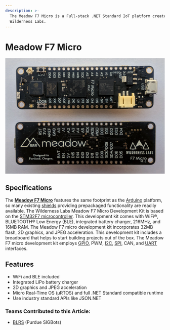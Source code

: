 ```yaml
---
description: >-
  The Meadow F7 Micro is a Full-stack .NET Standard IoT platform created by
  Wilderness Labs.
---
```


# Meadow F7 Micro

![A Meadow F7 Micro](../../../.gitbook/assets/meadow_golden_1024x1024_2x_65e55563-3639-4791-861c-572717bf2db6_1024x1024-2x.webp)

## Specifications

The [**Meadow F7 Micro**](https://store.wildernesslabs.co/collections/frontpage/products/meadow-f7) features the same footprint as the [Arduino](arduino.md) platform, so many existing [shields](http://www.shieldlist.org/) providing prepackaged functionality are readily available. The Wilderness Labs Meadow F7 Micro Development Kit is based on the [STM32F7 microcontroller](https://www.st.com/en/microcontrollers-microprocessors/stm32f7-series.html). This development kit comes with WiFi®, BLUETOOTH® Low Energy \(BLE\), integrated battery charger, 216MHz, and 16MB RAM. The Meadow F7 micro development kit incorporates 32MB flash, 2D graphics, and JPEG acceleration. This development kit includes a breadboard that helps to start building projects out of the box. The Meadow F7 micro development kit employs [GPIO](../gpio.md), PWM, [I2C](../../i2c.md), [SPI](../../spi.md), CAN, and [UART](../../uart.md) interfaces.

## Features

* WiFi and BLE included
* Integrated LiPo battery charger
* 2D graphics and JPEG acceleration
* Micro Real-Time OS \(µRTOS\) and full .NET Standard compatible runtime
* Use industry standard APIs like JSON.NET

### Teams Contributed to this Article:

* [BLRS](https://purduesigbots.com/) \(Purdue SIGBots\)

